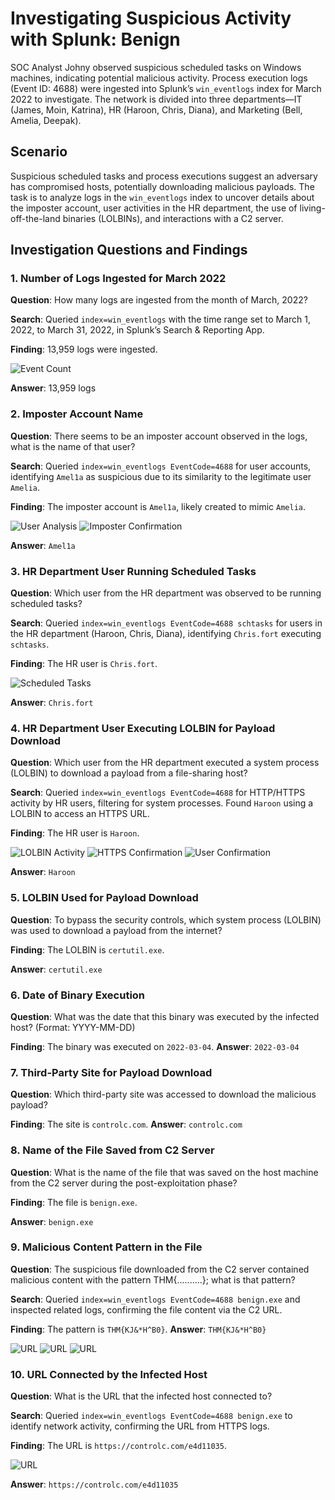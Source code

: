 # Investigating Suspicious Activity with Splunk: Benign

SOC Analyst Johny observed suspicious scheduled tasks on Windows machines, indicating potential malicious activity. Process execution logs (Event ID: 4688) were ingested into Splunk’s `win_eventlogs` index for March 2022 to investigate. The network is divided into three departments—IT (James, Moin, Katrina), HR (Haroon, Chris, Diana), and Marketing (Bell, Amelia, Deepak).

## Scenario

Suspicious scheduled tasks and process executions suggest an adversary has compromised hosts, potentially downloading malicious payloads. The task is to analyze logs in the `win_eventlogs` index to uncover details about the imposter account, user activities in the HR department, the use of living-off-the-land binaries (LOLBINs), and interactions with a C2 server.

## Investigation Questions and Findings

### 1. Number of Logs Ingested for March 2022
**Question**: How many logs are ingested from the month of March, 2022?

**Search**: Queried `index=win_eventlogs` with the time range set to March 1, 2022, to March 31, 2022, in Splunk’s Search & Reporting App.

**Finding**: 13,959 logs were ingested.

![Event Count](screenshots/1.png)

**Answer**: 13,959 logs

### 2. Imposter Account Name
**Question**: There seems to be an imposter account observed in the logs, what is the name of that user?

**Search**: Queried `index=win_eventlogs EventCode=4688` for user accounts, identifying `Amel1a` as suspicious due to its similarity to the legitimate user `Amelia`.

**Finding**: The imposter account is `Amel1a`, likely created to mimic `Amelia`.

![User Analysis](screenshots/2.png)
![Imposter Confirmation](screenshots/3.png)

**Answer**: `Amel1a`

### 3. HR Department User Running Scheduled Tasks
**Question**: Which user from the HR department was observed to be running scheduled tasks?

**Search**: Queried `index=win_eventlogs EventCode=4688 schtasks` for users in the HR department (Haroon, Chris, Diana), identifying `Chris.fort` executing `schtasks`.

**Finding**: The HR user is `Chris.fort`.

![Scheduled Tasks](screenshots/4.png)

**Answer**: `Chris.fort`

### 4. HR Department User Executing LOLBIN for Payload Download
**Question**: Which user from the HR department executed a system process (LOLBIN) to download a payload from a file-sharing host?

**Search**: Queried `index=win_eventlogs EventCode=4688` for HTTP/HTTPS activity by HR users, filtering for system processes. Found `Haroon` using a LOLBIN to access an HTTPS URL.

**Finding**: The HR user is `Haroon`.

![LOLBIN Activity](screenshots/5.png)
![HTTPS Confirmation](screenshots/6.png)
![User Confirmation](screenshots/7.png)

**Answer**: `Haroon`

### 5. LOLBIN Used for Payload Download
**Question**: To bypass the security controls, which system process (LOLBIN) was used to download a payload from the internet?

**Finding**: The LOLBIN is `certutil.exe`.


**Answer**: `certutil.exe`

### 6. Date of Binary Execution
**Question**: What was the date that this binary was executed by the infected host? (Format: YYYY-MM-DD)

**Finding**: The binary was executed on `2022-03-04`.
**Answer**: `2022-03-04`
### 7. Third-Party Site for Payload Download
**Question**: Which third-party site was accessed to download the malicious payload?

**Finding**: The site is `controlc.com`.
**Answer**: `controlc.com`
### 8. Name of the File Saved from C2 Server
**Question**: What is the name of the file that was saved on the host machine from the C2 server during the post-exploitation phase?

**Finding**: The file is `benign.exe`.



**Answer**: `benign.exe`

### 9. Malicious Content Pattern in the File
**Question**: The suspicious file downloaded from the C2 server contained malicious content with the pattern THM{..........}; what is that pattern?

**Search**: Queried `index=win_eventlogs EventCode=4688 benign.exe` and inspected related logs, confirming the file content via the C2 URL.

**Finding**: The pattern is `THM{KJ&*H^B0}`.
**Answer**: `THM{KJ&*H^B0}`


![URL](screenshots/5.png)
![URL](screenshots/6.png)
![URL](screenshots/7.png)

### 10. URL Connected by the Infected Host
**Question**: What is the URL that the infected host connected to?

**Search**: Queried `index=win_eventlogs EventCode=4688 benign.exe` to identify network activity, confirming the URL from HTTPS logs.

**Finding**: The URL is `https://controlc.com/e4d11035`.

![URL](screenshots/8.png)

**Answer**: `https://controlc.com/e4d11035`


